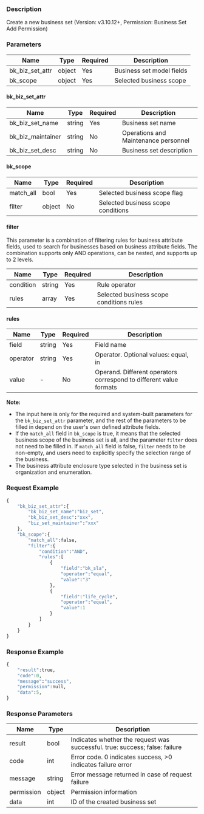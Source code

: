 ### Description

Create a new business set (Version: v3.10.12+, Permission: Business Set Add Permission)

### Parameters

| Name            | Type   | Required | Description               |
|-----------------|--------|----------|---------------------------|
| bk_biz_set_attr | object | Yes      | Business set model fields |
| bk_scope        | object | Yes      | Selected business scope   |

#### bk_biz_set_attr

| Name              | Type   | Required | Description                          |
|-------------------|--------|----------|--------------------------------------|
| bk_biz_set_name   | string | Yes      | Business set name                    |
| bk_biz_maintainer | string | No       | Operations and Maintenance personnel |
| bk_biz_set_desc   | string | No       | Business set description             |

#### bk_scope

| Name      | Type   | Required | Description                        |
|-----------|--------|----------|------------------------------------|
| match_all | bool   | Yes      | Selected business scope flag       |
| filter    | object | No       | Selected business scope conditions |

#### filter

This parameter is a combination of filtering rules for business attribute fields, used to search for businesses based on
business attribute fields. The combination supports only AND operations, can be nested, and supports up to 2 levels.

| Name      | Type   | Required | Description                              |
|-----------|--------|----------|------------------------------------------|
| condition | string | Yes      | Rule operator                            |
| rules     | array  | Yes      | Selected business scope conditions rules |

#### rules

| Name     | Type   | Required | Description                                                        |
|----------|--------|----------|--------------------------------------------------------------------|
| field    | string | Yes      | Field name                                                         |
| operator | string | Yes      | Operator. Optional values: equal, in                               |
| value    | -      | No       | Operand. Different operators correspond to different value formats |

**Note:**

- The input here is only for the required and system-built parameters for the `bk_biz_set_attr` parameter, and the rest
  of the parameters to be filled in depend on the user's own defined attribute fields.
- If the `match_all` field in `bk_scope` is true, it means that the selected business scope of the business set is all,
  and the parameter `filter` does not need to be filled in. If `match_all` field is false, `filter` needs to be
  non-empty, and users need to explicitly specify the selection range of the business.
- The business attribute enclosure type selected in the business set is organization and enumeration.

### Request Example

```python
{
    "bk_biz_set_attr":{
        "bk_biz_set_name":"biz_set",
        "bk_biz_set_desc":"xxx",
        "biz_set_maintainer":"xxx"
    },
    "bk_scope":{
        "match_all":false,
        "filter":{
            "condition":"AND",
            "rules":[
                {
                    "field":"bk_sla",
                    "operator":"equal",
                    "value":"3"
                },
                {
                    "field":"life_cycle",
                    "operator":"equal",
                    "value":1
                }
            ]
        }
    }
}
```

### Response Example

```python
{
    "result":true,
    "code":0,
    "message":"success",
    "permission":null,
    "data":5,
}
```

### Response Parameters

| Name       | Type   | Description                                                                 |
|------------|--------|-----------------------------------------------------------------------------|
| result     | bool   | Indicates whether the request was successful. true: success; false: failure |
| code       | int    | Error code. 0 indicates success, >0 indicates failure error                 |
| message    | string | Error message returned in case of request failure                           |
| permission | object | Permission information                                                      |
| data       | int    | ID of the created business set                                              |
